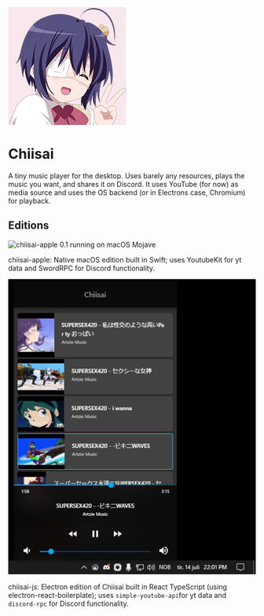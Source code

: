 ![](./swift-chiisai/Chiisai/Assets.xcassets/Rikka.imageset/Rikka.png)

# Chiisai

A tiny music player for the desktop. Uses barely any resources, plays the music you want, and shares it on Discord. It uses YouTube (for now) as media source and uses the OS backend (or in Electrons case, Chromium) for playback.

## Editions

![chiisai-apple 0.1 running on macOS Mojave](https://cdn.discordapp.com/attachments/559904208682221589/577636638558126080/unknown.png)

chiisai-apple: Native macOS edition built in Swift; uses YoutubeKit for yt data and SwordRPC for Discord functionality.

![chiisai-js 0.1 running on Windows 10 2004](./assets/chiisai-js.png)

chiisai-js: Electron edition of Chiisai built in React TypeScript (using electron-react-boilerplate); uses `simple-youtube-api`for yt data and `discord-rpc` for Discord functionality.
